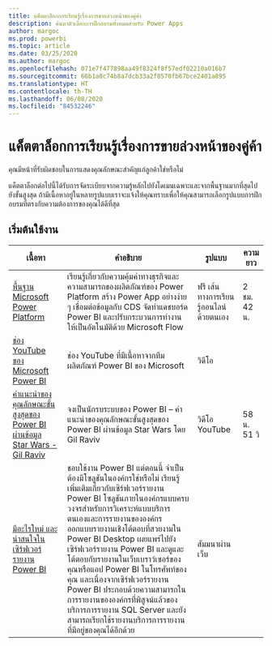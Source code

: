 ```yaml
---
title: แค็ตตาล็อกการเรียนรู้เรื่องการขายล่วงหน้าของคู่ค้า
description: ค้นหาตัวเลือกการฝึกอบรมทั้งหมดสำหรับ Power Apps
author: margoc
ms.prod: powerbi
ms.topic: article
ms.date: 03/25/2020
ms.author: margoc
ms.openlocfilehash: 071e7f477898aa49f8324f8f57edf02210a016b7
ms.sourcegitcommit: 66b1a0c74b8a7dcb33a2f8570fb67bce2401a895
ms.translationtype: HT
ms.contentlocale: th-TH
ms.lasthandoff: 06/08/2020
ms.locfileid: "84532246"
---
```

# <a name="partner-pre-sales-learning-catalog"></a>แค็ตตาล็อกการเรียนรู้เรื่องการขายล่วงหน้าของคู่ค้า

คุณมีหน้าที่รับผิดชอบในการแสดงคุณลักษณะสำคัญแก่ลูกค้าใช่หรือไม่ 

แค็ตตาล็อกต่อไปนี้ได้รับการจัดระเบียบจากความรู้หลักไปยังโดเมนเฉพาะและจากพื้นฐานมากที่สุดไปยังขั้นสูงสุด ถ้ามีเนื้อหาอยู่ในหลายรูปแบบเราจะแจ้งให้คุณทราบเพื่อให้คุณสามารถเลือกรูปแบบการฝึกอบรมที่ตรงกับความต้องการของคุณได้ดีที่สุด

## <a name="get-started"></a>เริ่มต้นใช้งาน<a name="get-started"></a>
| เนื้อหา  | คำอธิบาย | รูปแบบ  | ความยาว   |
|-------------------------------------------------------------------------------------------------------------------------------------|-------------------------------------------------------------------------------------------------------------------------------------------------------------------------------------------------------------------------------------------------------------------------------------------------------------------------------------------------------------------------------------------------------------------------------------------------------------------------------------------------------------------------------------------------------------------|---------------------------------------|-------------|
| [พื้นฐาน Microsoft Power Platform](https://docs.microsoft.com/learn/paths/power-plat-fundamentals/)   | เรียนรู้เกี่ยวกับความคุ้มค่าทางธุรกิจและความสามารถของผลิตภัณฑ์ของ Power Platform สร้าง Power App อย่างง่าย ๆ เชื่อมต่อข้อมูลกับ CDS จัดทำแดชบอร์ด Power BI และปรับกระบวนการทำงานให้เป็นอัตโนมัติด้วย Microsoft Flow   | ฟรี เส้นทางการเรียนรู้ออนไลน์ด้วยตนเอง | 2 ชม. 42 น.   |
| [ช่อง YouTube ของ Microsoft Power BI](https://www.youtube.com/user/mspowerbi/videos)                                                 | ช่อง YouTube ที่มีเนื้อหาจากทีมผลิตภัณฑ์ Power BI ของ Microsoft  | วิดีโอ |             |
| [คำแนะนำของคุณลักษณะขั้นสูงสุดของ Power BI ผ่านข้อมูล Star Wars - Gil Raviv](https://www.youtube.com/watch?v=r0Qk5V8dvgg) | จงเป็นนักรบระบบของ Power BI – คำแนะนำของคุณลักษณะขั้นสูงสุดของ Power BI ผ่านข้อมูล Star Wars โดย Gil Raviv  | วิดีโอ YouTube   | 58 น. 51 วิ |
| [มีอะไรใหม่ และน่าสนใจในเซิร์ฟเวอร์รายงาน Power BI](https://info.microsoft.com/whats-new-powerbi-report-server-ondemand.html)       | ชอบใช้งาน Power BI แต่ตอนนี้ จำเป็นต้องมีโซลูชันในองค์กรใช่หรือไม่ เรียนรู้เพิ่มเติมเกี่ยวกับเซิร์ฟเวอร์รายงาน Power BI โซลูชันภายในองค์กรแบบครบวงจรสำหรับการวิเคราะห์แบบบริการตนเองและการรายงานขององค์กร ออกแบบรายงานเชิงโต้ตอบที่สวยงามใน Power BI Desktop เผยแพร่ไปยังเซิร์ฟเวอร์รายงาน Power BI และดูและโต้ตอบกับรายงานในเว็บเบราว์เซอร์ของคุณหรือแอป Power BI ในโทรศัพท์ของคุณ และเนื่องจากเซิร์ฟเวอร์รายงาน Power BI ประกอบด้วยความสามารถในการรายงานขององค์กรที่พิสูจน์แล้วของบริการการรายงาน SQL Server และยังสามารถเรียกใช้รายงานบริการการรายงานที่มีอยู่ของคุณได้อีกด้วย | สัมมนาผ่านเว็บ   |             |